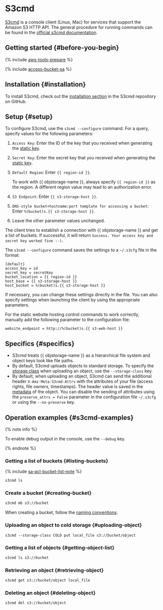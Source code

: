 # S3cmd


[S3cmd](https://s3tools.org/s3cmd) is a console client (Linux, Mac) for services that support the Amazon S3 HTTP API. The general procedure for running commands can be found in the [official s3cmd documentation](https://s3tools.org/usage).

## Getting started {#before-you-begin}

{% include [aws-tools-prepare](../../_includes/aws-tools/aws-tools-prepare.md) %}

{% include [access-bucket-sa](../../_includes/storage/access-bucket-sa.md) %}

## Installation {#installation}

To install S3cmd, check out the [installation section](https://github.com/s3tools/s3cmd/blob/master/INSTALL.md) in the S3cmd repository on GitHub.

## Setup {#setup}

To configure S3cmd, use the `s3cmd --configure` command. For a query, specify values for the following parameters:

1. `Access Key`: Enter the ID of the key that you received when generating the [static key](../../iam/concepts/authorization/access-key.md).
1. `Secret Key`: Enter the secret key that you received when generating the [static key](../../iam/concepts/authorization/access-key.md).
1. `Default Region`: Enter `{{ region-id }}`.

   To work with {{ objstorage-name }}, always specify `{{ region-id }}` as the region. A different region value may lead to an authorization error.

1. `S3 Endpoint`: Enter `{{ s3-storage-host }}`.
1. `DNS-style bucket+hostname:port template for accessing a bucket`: Enter `%(bucket)s.{{ s3-storage-host }}`.
1. Leave the other parameter values unchanged.

The client tries to establish a connection with {{ objstorage-name }} and get a list of buckets. If successful, it will return `Success. Your access key and secret key worked fine :-)`.

The `s3cmd --configure` command saves the settings to a `~/.s3cfg` file in the format:

```
[default]
access_key = id
secret_key = secretKey
bucket_location = {{ region-id }}
host_base = {{ s3-storage-host }}
host_bucket = %(bucket)s.{{ s3-storage-host }}
```

If necessary, you can change these settings directly in the file. You can also specify settings when launching the client by using the appropriate parameters.

For the static website hosting control commands to work correctly, manually add the following parameter to the configuration file:

```
website_endpoint = http://%(bucket)s.{{ s3-web-host }}
```

## Specifics {#specifics}

- S3cmd treats {{ objstorage-name }} as a hierarchical file system and object keys look like file paths.
- By default, S3cmd uploads objects to standard storage. To specify the [storage class](../concepts/storage-class.md) when uploading an object, use the `--storage-class` key.
- By default, when uploading an object, S3cmd can send the additional header `X-Amz-Meta-S3cmd-Attrs` with the attributes of your file (access rights, file owners, timestamps). The header value is saved in the [metadata](../concepts/object.md#metadata) of the object. You can disable the sending of attributes using the `preserve_attrs = False` parameter in the configuration file `~/.s3cfg` or using the `--no-preserve` key.

## Operation examples {#s3cmd-examples}

{% note info %}

To enable debug output in the console, use the `--debug` key.

{% endnote %}

### Getting a list of buckets {#listing-buckets}

{% include [sa-acl-bucket-list-note](../../_includes/storage/sa-acl-bucket-list-note.md) %}

```bash
s3cmd ls
```

### Create a bucket {#creating-bucket}

```bash
s3cmd mb s3://bucket
```

When creating a bucket, follow the [naming conventions](../concepts/bucket.md#naming).

### Uploading an object to cold storage {#uploading-object}

```
s3cmd --storage-class COLD put local_file s3://bucket/object
```

### Getting a list of objects {#getting-object-list}

```bash
s3cmd ls s3://bucket
```

### Retrieving an object {#retrieving-object}

```bash
s3cmd get s3://bucket/object local_file
```

### Deleting an object {#deleting-object}

```bash
s3cmd del s3://bucket/object
```
